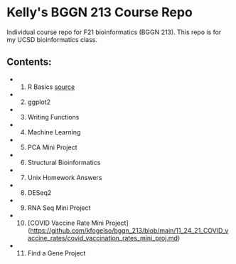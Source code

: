 # Kelly's BGGN 213 Course Repo
Individual course repo for F21 bioinformatics (BGGN 213). 
This repo is for my UCSD bioinformatics class. 


## Contents: 

- 01. R Basics [source]()
- 02. ggplot2
- 03. Writing Functions
- 04. Machine Learning
- 05. PCA Mini Project
- 06. Structural Bioinformatics
- 07. Unix Homework Answers
- 08. DESeq2
- 09. RNA Seq Mini Project
- 10. [COVID Vaccine Rate Mini Project] (https://github.com/kfogelso/bggn_213/blob/main/11_24_21_COVID_vaccine_rates/covid_vaccination_rates_mini_proj.md)
- 11. Find a Gene Project
